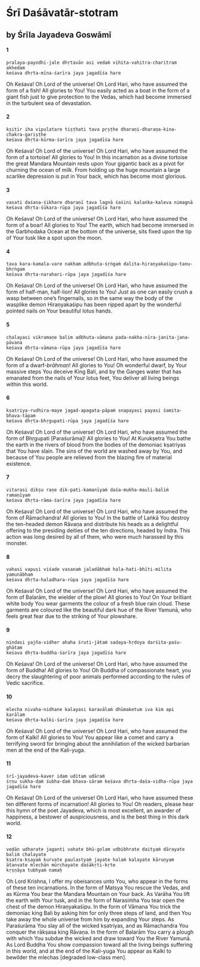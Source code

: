 # Śrī Daśāvatār-stotram

## by Śrīla Jayadeva Goswāmī

#### 1

    pralaya-payodhi-jale dhṛtavān asi vedaṁ vihita-vahitra-charitram akhedam
    keśava dhṛta-mīna-śarīra jaya jagadīśa hare

Oh Keśava! Oh Lord of the universe! Oh Lord Hari, who have assumed the form of a fish! All glories to You! You easily acted as a boat in the form of a giant fish just to give protection to the Vedas, which had become immersed in the turbulent sea of devastation.

#### 2

    kṣitir iha vipulatare tiṣṭhati tava pṛṣṭhe dharaṇi-dharaṇa-kina-chakra-gariṣṭhe
    keśava dhṛta-kūrma-śarīra jaya jagadīśa hare

Oh Keśava! Oh Lord of the universe! Oh Lord Hari, who have assumed the form of a tortoise! All glories to You! In this incarnation as a divine tortoise the great Mandara Mountain rests upon Your gigantic back as a pivot for churning the ocean of milk. From holding up the huge mountain a large scarlike depression is put in Your back, which has become most glorious.

#### 3

    vasati daśana-śikhare dharaṇī tava lagnā śaśini kalaṅka-kaleva nimagnā
    keśava dhṛta-śūkara-rūpa jaya jagadīśa hare

Oh Keśava! Oh Lord of the universe! Oh Lord Hari, who have assumed the form of a boar! All glories to You! The earth, which had become immersed in the Garbhodaka Ocean at the bottom of the universe, sits fixed upon the tip of Your tusk like a spot upon the moon.

#### 4

    tava kara-kamala-vare nakham adbhuta-śṛṅgaṁ dalita-hiraṇyakaśipu-tanu-bhṛṅgam
    keśava dhṛta-narahari-rūpa jaya jagadīśa hare

Oh Keśava! Oh Lord of the universe! Oh Lord Hari, who have assumed the form of half-man, half-lion! All glories to You! Just as one can easily crush a wasp between one’s fingernails, so in the same way the body
of the wasplike demon Hiraṇyakaśipu has been ripped apart by the wonderful pointed nails on Your beautiful lotus hands.

#### 5

    chalayasi vikramaṇe balim adbhuta-vāmana pada-nakha-nīra-janita-jana-pāvana
    keśava dhṛta-vāmana-rūpa jaya jagadīśa hare

Oh Keśava! Oh Lord of the universe! Oh Lord Hari, who have assumed the form of a dwarf-*brāhmaṇ*! All glories to You! Oh wonderful dwarf, by Your massive steps You deceive King Bali, and by the Ganges water that has emanated from the nails of Your lotus feet, You deliver all living beings within this world.

#### 6

    kṣatriya-rudhira-maye jagad-apagata-pāpaṁ snapayasi payasi śamita-bhava-tāpam
    keśava dhṛta-bhṛgupati-rūpa jaya jagadīśa hare

Oh Keśava! Oh Lord of the universe! Oh Lord Hari, who have assumed the form of Bhṛgupati [Paraśurāma]! All glories to You! At Kurukṣetra You bathe the earth in the rivers of blood from the bodies of the demoniac kṣatriyas that You have slain. The sins of the world are washed away by You, and because of You people are relieved from the blazing fire of material existence.

#### 7

    vitarasi dikṣu raṇe dik-pati-kamanīyaṁ daśa-mukha-mauli-baliṁ ramaṇīyam
    keśava dhṛta-rāma-śarīra jaya jagadīśa hare

Oh Keśava! Oh Lord of the universe! Oh Lord Hari, who have assumed the form of Rāmachandra! All glories to You! In the battle of Laṅkā You destroy the ten-headed demon Rāvaṇa and distribute his heads as a delightful offering to the presiding deities of the ten directions, headed by Indra. This action was long desired by all of them, who were much harassed by this monster.

#### 8

    vahasi vapuṣi viśade vasanaṁ jaladābhaṁ hala-hati-bhīti-milita yamunābham
    keśava dhṛta-haladhara-rūpa jaya jagadīśa hare

Oh Keśava! Oh Lord of the universe! Oh Lord
Hari, who have assumed the form of Balarām, the wielder of the plow! All glories to You! On Your brilliant white body You wear garments the colour of a fresh blue rain cloud. These garments are coloured like the beautiful dark hue of the River Yamunā, who feels
great fear due to the striking of Your plowshare.

#### 9

    nindasi yajña-vidher ahaha śruti-jātaṁ sadaya-hṛdoya darśita-paśu-ghātam
    keśava dhṛta-buddha-śarīra jaya jagadīśa hare

Oh Keśava! Oh Lord of the universe! Oh Lord Hari, who have assumed the form of Buddha! All glories to You! Oh Buddha of compassionate heart, you decry the slaughtering of poor animals performed according to the rules of Vedic sacrifice.

#### 10

    mlecha nivaha-nidhane kalayasi karavālaṁ dhūmaketum iva kim api karālam
    keśava dhṛta-kalki-śarīra jaya jagadīśa hare

Oh Keśava! Oh Lord of the universe! Oh Lord Hari, who have assumed the form of Kalki! All glories to You! You appear like a comet and carry a terrifying sword for bringing about the annihilation of the wicked barbarian men at the end of the Kali-yuga.

#### 11

    śrī-jayadeva-kaver idam uditam udāraṁ
    śṛṇu sukha-daṁ śubha-daṁ bhava-sāram keśava dhṛta-daśa-vidha-rūpa jaya jagadīśa hare

Oh Keśava! Oh Lord of the universe! Oh Lord Hari, who have assumed these ten different forms of incarnation! All glories to You! Oh readers, please hear this hymn of the poet Jayadeva, which is most excellent, an awarder of happiness, a bestower of auspiciousness, and is the best thing in this dark world.

#### 12

    vedān udharate jaganti vahate bhū-golam udbibhrate daityaṁ dārayate baliṁ chalayate
    kṣatra-kṣayaṁ kurvate paulastyaṁ jayate halaṁ kalayate kāruṇyam ātanvate mlechān mūrchayate daśākṛti-kṛte
    kṛṣṇāya tubhyaṁ namaḥ

Oh Lord Krishna, I offer my obeisances unto You, who appear in the forms of these ten
incarnations. In the form of Matsya You rescue the Vedas, and as Kūrma You bear the Mandara Mountain on Your back. As Varāha You lift the earth with Your tusk, and in the form of Narasiṁha You tear open the chest of the demon Hiraṇyakaśipu. In the form of Vāmana You trick the demoniac king Bali by asking him for only three steps of land, and then You take away the whole universe from him by expanding Your steps. As Paraśurāma You slay all of the wicked kṣatriyas, and as Rāmachandra You conquer the rākṣasa king Rāvaṇa. In the form of Balarām You carry a plough with which You subdue the wicked and draw toward You the River Yamunā. As Lord Buddha You show compassion toward all the living beings suffering in this world, and at the end of the Kali-yuga You appear as Kalki to bewilder the mlechas [degraded low-class men].

